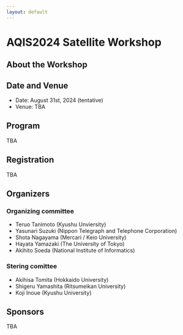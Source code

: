 ```yaml
---
layout: default
---
```


# AQIS2024 Satellite Workshop

## About the Workshop

## Date and Venue
- Date: August 31st, 2024 (tentative)
- Venue: TBA

## Program
TBA

## Registration
TBA

## Organizers
### Organizing committee
- Teruo Tanimoto (Kyushu Unviersity)
- Yasunari Suzuki (Nippon Telegraph and Telephone Corporation)
- Shota Nagayama (Mercari / Keio University)
- Hayata Yamazaki (The University of Tokyo)
- Akihito Soeda (National Institute of Informatics)

### Stering comittee
- Akihisa Tomita (Hokkaido University)
- Shigeru Yamashita (Ritsumeikan University)
- Koji Inoue (Kyushu University)

## Sponsors
TBA
